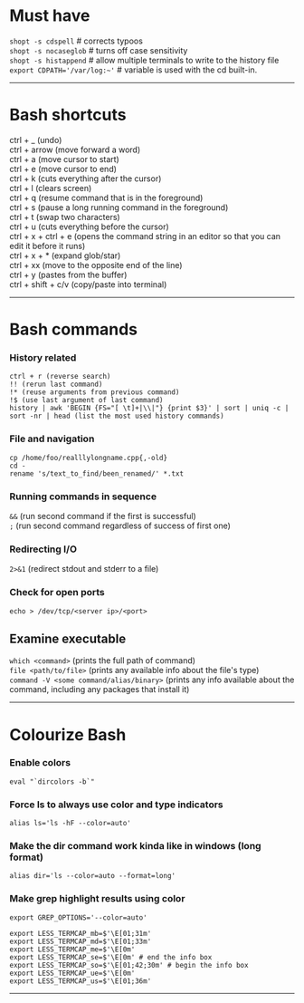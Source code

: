# Must have  
`shopt -s cdspell` # corrects typoos  
`shopt -s nocaseglob` # turns off case sensitivity  
`shopt -s histappend` # allow multiple terminals to write to the history file  
`export CDPATH='/var/log:~'` # variable is used with the cd built-in.  

---  

# Bash shortcuts  

ctrl + _ (undo)  
ctrl + arrow (move forward a word)  
ctrl + a (move cursor to start)  
ctrl + e (move cursor to end)  
ctrl + k (cuts everything after the cursor)  
ctrl + l (clears screen)  
ctrl + q (resume command that is in the foreground)  
ctrl + s (pause a long running command in the foreground)  
ctrl + t (swap two characters)  
ctrl + u (cuts everything before the cursor)  
ctrl + x + ctrl + e (opens the command string in an editor so that you can edit it before it runs)  
ctrl + x + * (expand glob/star)  
ctrl + xx (move to the opposite end of the line)  
ctrl + y (pastes from the buffer)  
ctrl + shift + c/v (copy/paste into terminal)  

---  

# Bash commands  

### History related  
```
ctrl + r (reverse search)
!! (rerun last command)
!* (reuse arguments from previous command)
!$ (use last argument of last command)
history | awk 'BEGIN {FS="[ \t]+|\\|"} {print $3}' | sort | uniq -c | sort -nr | head (list the most used history commands)
```

### File and navigation  
```
cp /home/foo/realllylongname.cpp{,-old}
cd -
rename 's/text_to_find/been_renamed/' *.txt
```

### Running commands in sequence  
`&&` (run second command if the first is successful)  
`;` (run second command regardless of success of first one)  

### Redirecting I/O  
`2>&1` (redirect stdout and stderr to a file)  

### Check for open ports  
`echo > /dev/tcp/<server ip>/<port>`  

## Examine executable  
`which <command>` (prints the full path of command)  
`file <path/to/file>` (prints any available info about the file's type)  
`command -V <some command/alias/binary>` (prints any info available about the command, including any packages that install it)  

---  

# Colourize Bash  

### Enable colors  
~~~
eval "`dircolors -b`"
~~~
### Force ls to always use color and type indicators  
~~~
alias ls='ls -hF --color=auto'
~~~
### Make the dir command work kinda like in windows (long format)  
~~~
alias dir='ls --color=auto --format=long'
~~~
### Make grep highlight results using color  
```
export GREP_OPTIONS='--color=auto'

export LESS_TERMCAP_mb=$'\E[01;31m'
export LESS_TERMCAP_md=$'\E[01;33m'
export LESS_TERMCAP_me=$'\E[0m'
export LESS_TERMCAP_se=$'\E[0m' # end the info box
export LESS_TERMCAP_so=$'\E[01;42;30m' # begin the info box
export LESS_TERMCAP_ue=$'\E[0m'
export LESS_TERMCAP_us=$'\E[01;36m'
```
---
